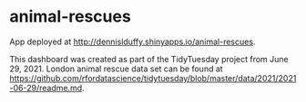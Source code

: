 # animal-rescues


App deployed at http://dennislduffy.shinyapps.io/animal-rescues. 

This dashboard was created as part of the TidyTuesday project from June 29, 2021. 
London animal rescue data set can be found at https://github.com/rfordatascience/tidytuesday/blob/master/data/2021/2021-06-29/readme.md. 